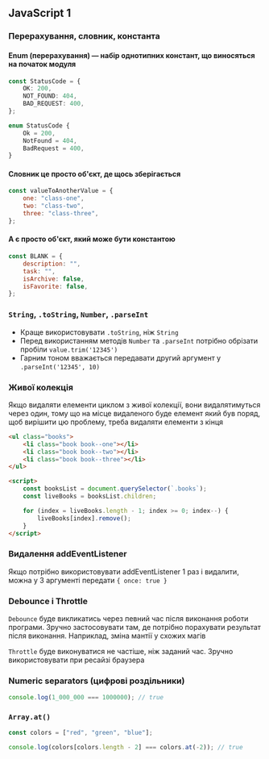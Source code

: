 ## JavaScript 1

### Перерахування, словник, константа

#### Enum (перерахування) — набір однотипних констант, що виносяться на початок модуля

```ts
const StatusCode = {
    OK: 200,
    NOT_FOUND: 404,
    BAD_REQUEST: 400,
};

enum StatusCode {
    Ok = 200,
    NotFound = 404,
    BadRequest = 400,
}
```

#### Словник це просто об'єкт, де щось зберігається

```js
const valueToAnotherValue = {
    one: "class-one",
    two: "class-two",
    three: "class-three",
};
```

#### А є просто об'єкт, який може бути константою

```js
const BLANK = {
    description: "",
    task: "",
    isArchive: false,
    isFavorite: false,
};
```

### `String`, `.toString`, `Number`, `.parseInt`

-   Краще використовувати `.toString`, ніж `String`
-   Перед використанням методів `Number` та `.parseInt` потрібно обрізати пробіли `value.trim('12345')`
-   Гарним тоном вважається передавати другий аргумент у `.parseInt('12345', 10)`

### Живої колекція

Якщо видаляти елементи циклом з живої колекції, вони видалятимуться через один, тому що на місце видаленого буде елемент який був поряд, щоб вирішити цю проблему, треба видаляти елементи з кінця

```html
<ul class="books">
    <li class="book book--one"></li>
    <li class="book book--two"></li>
    <li class="book book--three"></li>
</ul>

<script>
    const booksList = document.querySelector(`.books`);
    const liveBooks = booksList.children;

    for (index = liveBooks.length - 1; index >= 0; index--) {
        liveBooks[index].remove();
    }
</script>
```

### Видалення addEventListener

Якщо потрібно використовувати addEventListener 1 раз і видалити, можна у 3 аргументі передати `{ once: true }`

### Debounce і Throttle

`Debounce` буде викликатись через певний час після виконання роботи програми. Зручно застосовувати там, де потрібно порахувати результат після виконання.
Наприклад, зміна мантії у схожих магів

`Throttle` буде виконуватися не частіше, ніж заданий час. Зручно використовувати при ресайзі браузера

### Numeric separators (цифрові роздільники)

```js
console.log(1_000_000 === 1000000); // true
```

### `Array.at()`

```js
const colors = ["red", "green", "blue"];

console.log(colors[colors.length - 2] === colors.at(-2)); // true
```
